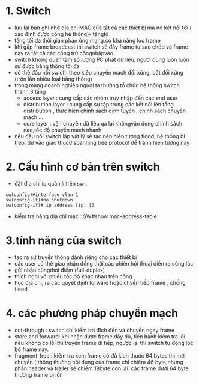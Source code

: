 # 1. Switch
- lưu lại bản ghi nhớ địa chỉ MAC của tất cả các thiết bị mà nó kết nối tới ( xác định được cổng hệ thống)- tăngtô
- tăng tối da thời gian phản ứng mạng,có khả năng lọc frame
- khi gặp frame broadcast thì switch sẽ đẩy frame tự sao chép và frame này ra tất cả các cổng trừ cổngnhậpvào
- switch không quan tâm số lượng PC phát dữ liệu, người dùng  luôn luôn sử được băng thông tối đa
- có thể đấu nối swicth theo kiểu chuyển mạch đối xứng, bất đối xứng (trộn lẫn nhiều loại băng thông)
- trong mạng doanh nghiệp người ta thường tổ chức hệ thống switch thành 3 tầng
  - access layer : cung cấp các nhóm truy nhập đến các end user
  - distribution layer : cung cấp sự tập trung các kết nối lên tầng distribution , thực hiện chính sách định tuyến , chính sách chuyển mạch ...
  - core layer : vận chuyển dữ liệu qa lại  khôngvận dụng chính sách nào,tốc độ chuyển mạch nhanh
- nếu đấu nối switch lặp vật lý sẽ tạo nên hiện tượng flood, hệ thống bị treo. dự vào giao thucứ spanning tree protocol để tránh hiện tượng này

# 2. Cấu hình cơ bản trên switch
- đặt địa chỉ ip quản lí trên sw : 

``````
sw(config)#interface vlan 1 
sw(config-if)#no shutdown
sw(config-if)# ip address [ip] []
``````````````````

- kiểm tra bảng địa chỉ mac : SW#show mac-address-table

# 3.tính năng của switch
- tạo ra sự truyền thông dành riêng cho các thiết bị
- các user có thể giao nhận đồng thời,các phiên hội thoại diễn ra cùng lúc
- gửi nhận cùngthời điểm (full-duplex)
- thích nghi với nhiều tốc độ khác nhau trên cổng
- học địa chỉ, ra các quyết định forward hoặc chyển tiếp frame , chống flood

# 4. các phương pháp chuyển mạch
- cut-through : switch chỉ kiểm tra đích đến và chuyển ngay frame
-  store and forward: khi nhận được frame đầy đủ, tiến hành kiểm tra lỗi nếu không có lỗi thì truyền frame đi tiếp, ngược lại thì switch tự động lọc bỏ frame này.
- fragment-free : kiểm tra xem frame có đủ kích thước 64 bytes thì mới chuyển ( thông thường nội dung của frame chỉ chiếm 46 byte,nhưng phần header và trailer sẽ chiếm 18byte còn lại. các frame dưới 64 byte thường frame bị lỗi)



